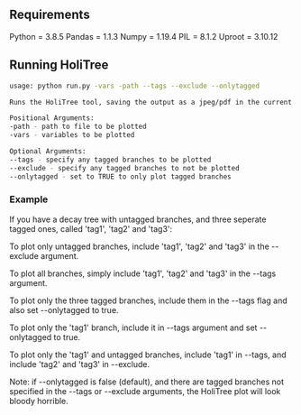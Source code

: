 ## Requirements
Python = 3.8.5
Pandas = 1.1.3
Numpy = 1.19.4
PIL = 8.1.2
Uproot = 3.10.12

## Running HoliTree
```bash
usage: python run.py -vars -path --tags --exclude --onlytagged

Runs the HoliTree tool, saving the output as a jpeg/pdf in the current folder.

Positional Arguments:
-path - path to file to be plotted
-vars - variables to be plotted

Optional Arguments:
--tags - specify any tagged branches to be plotted
--exclude - specify any tagged branches to not be plotted
--onlytagged - set to TRUE to only plot tagged branches

```

### Example
If you have a decay tree with untagged branches, and three seperate tagged ones, called 'tag1', 'tag2' and 'tag3':

To plot only untagged branches, include 'tag1', 'tag2' and 'tag3' in the --exclude argument.  

To plot all branches, simply include 'tag1', 'tag2' and 'tag3' in the --tags argument.  

To plot only the three tagged branches, include them in the --tags flag and also set --onlytagged to true.  

To plot only the 'tag1' branch, include it in --tags argument and set --onlytagged to true.  

To plot only the 'tag1' and untagged branches, include 'tag1' in --tags, and include 'tag2' and 'tag3' in --exclude.  

Note: if --onlytagged is false (default), and there are tagged branches not specified in the --tags or --exclude arguments, the HoliTree plot will look bloody horrible.

